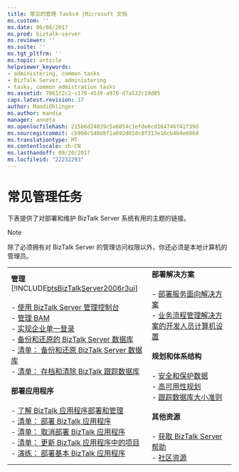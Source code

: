 ```yaml
---
title: 常见的管理 Tasks4 |Microsoft 文档
ms.custom: ''
ms.date: 06/08/2017
ms.prod: biztalk-server
ms.reviewer: ''
ms.suite: ''
ms.tgt_pltfrm: ''
ms.topic: article
helpviewer_keywords:
- administering, common tasks
- BizTalk Server, administering
- tasks, common admistration tasks
ms.assetid: 7861f2c2-c178-4539-a976-d7a532c19d85
caps.latest.revision: 17
author: MandiOhlinger
ms.author: mandia
manager: anneta
ms.openlocfilehash: 215b6d24039c5a6854c1efde0cd164746f41f39d
ms.sourcegitcommit: cb908c540d8f1a692d01dc8f313e16cb4b4e696d
ms.translationtype: MT
ms.contentlocale: zh-CN
ms.lasthandoff: 09/20/2017
ms.locfileid: "22232293"
---
```

# <a name="common-administrative-tasks"></a>常见管理任务
下表提供了对部署和维护 BizTalk Server 系统有用的主题的链接。  
  
> [!NOTE]
>  除了必须拥有对 BizTalk Server 的管理访问权限以外，你还必须是本地计算机的管理员。  
  
|||  
|-|-|  
|**管理**  [!INCLUDE[btsBizTalkServer2006r3ui](../includes/btsbiztalkserver2006r3ui-md.md)]<br /><br /> -   [使用 BizTalk Server 管理控制台](../core/using-the-biztalk-server-administration-console.md)<br />-   [管理 BAM](../core/managing-bam.md)<br />-   [实现企业单一登录](../core/implementing-enterprise-single-sign-on.md)<br />-   [备份和还原的 BizTalk Server 数据库](../core/backing-up-and-restoring-the-biztalk-server-databases.md)<br />-   [清单： 备份和还原 BizTalk Server 数据库](../core/checklist-back-up-and-restore-biztalk-server-databases.md)<br />-   [清单： 存档和清除 BizTalk 跟踪数据库](../core/checklist-archiving-and-purging-the-biztalk-tracking-database.md)<br /><br /> **部署应用程序**<br /><br /> -   [了解 BizTalk 应用程序部署和管理](../core/understanding-biztalk-application-deployment-and-management.md)<br />-   [清单： 部署 BizTalk 应用程序](../core/checklist-deploy-a-biztalk-application.md)<br />-   [清单： 取消部署 BizTalk 应用程序](../core/checklist-undeploy-a-biztalk-application.md)<br />-   [清单： 更新 BizTalk 应用程序中的项目](../core/checklist-update-the-artifacts-in-a-biztalk-application.md)<br />-   [演练： 部署基本 BizTalk 应用程序](../core/walkthrough-deploying-a-basic-biztalk-application.md)|**部署解决方案**<br /><br /> -   [部署服务面向解决方案](../core/deploying-the-service-oriented-solution.md)<br />-   [业务流程管理解决方案的开发人员计算机设置](../core/developer-machine-setup-for-the-business-process-management-solution.md)<br /><br /> **规划和体系结构**<br /><br /> -   [安全和保护数据](../core/secure-and-protect-your-biztalk-messages.md)<br />-   [高可用性规划](../core/planning-for-high-availability3.md)<br />-   [跟踪数据库大小准则](../core/tracking-database-sizing-guidelines.md)<br /><br /> **其他资源**<br /><br /> -   [获取 BizTalk Server 帮助](../core/getting-biztalk-server-assistance.md)<br />-   [社区资源](../core/community-resources5.md)|
  